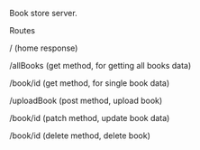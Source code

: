 Book store server.

Routes


/ (home response)


/allBooks (get method, for getting all books data)


/book/id (get method, for single book data)


/uploadBook (post method, upload book)


/book/id (patch method, update book data)


/book/id (delete method, delete book)
